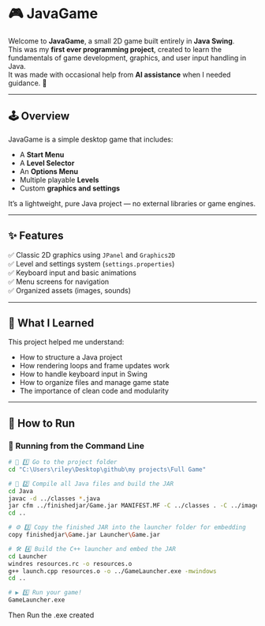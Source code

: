 # 🎮 JavaGame

Welcome to **JavaGame**, a small 2D game built entirely in **Java Swing**.  
This was my **first ever programming project**, created to learn the fundamentals of game development, graphics, and user input handling in Java.  
It was made with occasional help from **AI assistance** when I needed guidance. 🤖

---

## 🕹️ Overview

JavaGame is a simple desktop game that includes:
- A **Start Menu**
- A **Level Selector**
- An **Options Menu**
- Multiple playable **Levels**
- Custom **graphics and settings**

It’s a lightweight, pure Java project — no external libraries or game engines.

---

## ✨ Features

✅ Classic 2D graphics using `JPanel` and `Graphics2D`  
✅ Level and settings system (`settings.properties`)  
✅ Keyboard input and basic animations  
✅ Menu screens for navigation  
✅ Organized assets (images, sounds)

---

## 🧠 What I Learned

This project helped me understand:
- How to structure a Java project
- How rendering loops and frame updates work
- How to handle keyboard input in Swing
- How to organize files and manage game state
- The importance of clean code and modularity

---

## 🚀 How to Run


### 🧩 Running from the Command Line

```bash
# 🧩 1️⃣ Go to the project folder
cd "C:\Users\riley\Desktop\github\my projects\Full Game"

# 🧠 2️⃣ Compile all Java files and build the JAR
cd Java
javac -d ../classes *.java
jar cfm ../finishedjar/Game.jar MANIFEST.MF -C ../classes . -C ../images .
cd ..

# ⚙️ 3️⃣ Copy the finished JAR into the launcher folder for embedding
copy finishedjar\Game.jar Launcher\Game.jar

# 🛠️ 4️⃣ Build the C++ launcher and embed the JAR
cd Launcher
windres resources.rc -o resources.o
g++ launch.cpp resources.o -o ../GameLauncher.exe -mwindows
cd ..

# ▶️ 5️⃣ Run your game!
GameLauncher.exe

```
Then Run the .exe created
